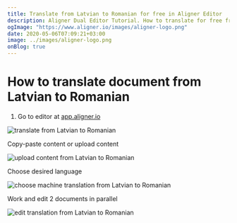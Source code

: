 ```yaml
---
title: Translate from Latvian to Romanian for free in Aligner Editor
description: Aligner Dual Editor Tutorial. How to translate for free from Latvian to Romanian. Aligner is multilingual document management platform. 
ogImage: "https://www.aligner.io/images/aligner-logo.png"
date: 2020-05-06T07:09:21+03:00
image: ../images/aligner-logo.png
onBlog: true
---
```


# How to translate document from Latvian to Romanian

1. Go to editor at [app.aligner.io](https://app.aligner.io "Aligner App web page")

![translate from Latvian to Romanian](../aligner-blank-editor.png "translate from Latvian to Romanian")

Copy-paste content or upload content

![upload content from Latvian to Romanian](../aligner-uploaded-document.png "upload content from Latvian to Romanian")

Choose desired language

![choose machine translation from Latvian to Romanian](../aligner-language-dropdown.png "choose machine translation from Latvian to Romanian")

Work and edit 2 documents in parallel

![edit translation from Latvian to Romanian](../aligner-double-sitded-editor.png "edit translation from Latvian to Romanian")

